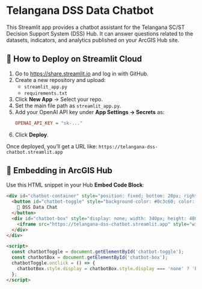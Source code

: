 # Telangana DSS Data Chatbot

This Streamlit app provides a chatbot assistant for the Telangana SC/ST Decision Support System (DSS) Hub.
It can answer questions related to the datasets, indicators, and analytics published on your ArcGIS Hub site.

## 🚀 How to Deploy on Streamlit Cloud

1. Go to https://share.streamlit.io and log in with GitHub.
2. Create a new repository and upload:
   - `streamlit_app.py`
   - `requirements.txt`
3. Click **New App** → Select your repo.
4. Set the main file path as `streamlit_app.py`.
5. Add your OpenAI API key under **App Settings → Secrets** as:
   ```ini
   OPENAI_API_KEY = "sk-..."
   ```
6. Click **Deploy**.

Once deployed, you’ll get a URL like:
`https://telangana-dss-chatbot.streamlit.app`

## 🧩 Embedding in ArcGIS Hub

Use this HTML snippet in your Hub **Embed Code Block**:

```html
<div id="chatbot-container" style="position: fixed; bottom: 20px; right: 20px; z-index: 9999;">
  <button id="chatbot-toggle" style="background-color: #0c3c60; color: white; border: none; padding: 12px 16px; border-radius: 30px; font-size: 14px; cursor: pointer; box-shadow: 0 2px 6px rgba(0,0,0,0.3);">
    💬 DSS Data Chat
  </button>
  <div id="chatbot-box" style="display: none; width: 340px; height: 480px; background: white; border-radius: 16px; box-shadow: 0 4px 12px rgba(0,0,0,0.3); margin-top: 10px; overflow: hidden;">
    <iframe src="https://telangana-dss-chatbot.streamlit.app" style="width: 100%; height: 100%; border: none;"></iframe>
  </div>
</div>

<script>
  const chatbotToggle = document.getElementById('chatbot-toggle');
  const chatbotBox = document.getElementById('chatbot-box');
  chatbotToggle.onclick = () => {
    chatbotBox.style.display = chatbotBox.style.display === 'none' ? 'block' : 'none';
  };
</script>
```

